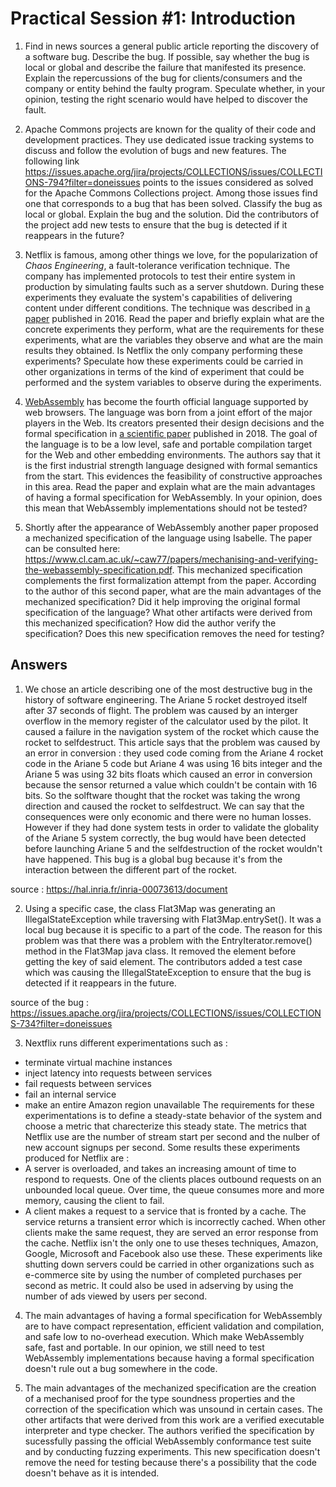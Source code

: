 # Practical Session #1: Introduction

1. Find in news sources a general public article reporting the discovery of a software bug. Describe the bug. If possible, say whether the bug is local or global and describe the failure that manifested its presence. Explain the repercussions of the bug for clients/consumers and the company or entity behind the faulty program. Speculate whether, in your opinion, testing the right scenario would have helped to discover the fault.

2. Apache Commons projects are known for the quality of their code and development practices. They use dedicated issue tracking systems to discuss and follow the evolution of bugs and new features. The following link https://issues.apache.org/jira/projects/COLLECTIONS/issues/COLLECTIONS-794?filter=doneissues points to the issues considered as solved for the Apache Commons Collections project. Among those issues find one that corresponds to a bug that has been solved. Classify the bug as local or global. Explain the bug and the solution. Did the contributors of the project add new tests to ensure that the bug is detected if it reappears in the future?

3. Netflix is famous, among other things we love, for the popularization of *Chaos Engineering*, a fault-tolerance verification technique. The company has implemented protocols to test their entire system in production by simulating faults such as a server shutdown. During these experiments they evaluate the system's capabilities of delivering content under different conditions. The technique was described in [a paper](https://arxiv.org/ftp/arxiv/papers/1702/1702.05843.pdf) published in 2016. Read the paper and briefly explain what are the concrete experiments they perform, what are the requirements for these experiments, what are the variables they observe and what are the main results they obtained. Is Netflix the only company performing these experiments? Speculate how these experiments could be carried in other organizations in terms of the kind of experiment that could be performed and the system variables to observe during the experiments.

4. [WebAssembly](https://webassembly.org/) has become the fourth official language supported by web browsers. The language was born from a joint effort of the major players in the Web. Its creators presented their design decisions and the formal specification in [a scientific paper](https://people.mpi-sws.org/~rossberg/papers/Haas,%20Rossberg,%20Schuff,%20Titzer,%20Gohman,%20Wagner,%20Zakai,%20Bastien,%20Holman%20-%20Bringing%20the%20Web%20up%20to%20Speed%20with%20WebAssembly.pdf) published in 2018. The goal of the language is to be a low level, safe and portable compilation target for the Web and other embedding environments. The authors say that it is the first industrial strength language designed with formal semantics from the start. This evidences the feasibility of constructive approaches in this area. Read the paper and explain what are the main advantages of having a formal specification for WebAssembly. In your opinion, does this mean that WebAssembly implementations should not be tested? 

5.  Shortly after the appearance of WebAssembly another paper proposed a mechanized specification of the language using Isabelle. The paper can be consulted here: https://www.cl.cam.ac.uk/~caw77/papers/mechanising-and-verifying-the-webassembly-specification.pdf. This mechanized specification complements the first formalization attempt from the paper. According to the author of this second paper, what are the main advantages of the mechanized specification? Did it help improving the original formal specification of the language? What other artifacts were derived from this mechanized specification? How did the author verify the specification? Does this new specification removes the need for testing?

## Answers

1. We chose an article describing one of the most destructive bug in the history of software engineering. The Ariane 5 rocket destroyed itself after 37 seconds of flight. The problem was caused by an interger overflow in the memory register of the calculator used by the pilot. It caused a failure in the navigation system of the rocket which cause the rocket to selfdestruct. This article says that the problem was caused by an error in conversion : they used code coming from the Ariane 4 rocket code in the Ariane 5 code but Ariane 4 was using 16 bits integer and the Ariane 5 was using 32 bits floats which caused an error in conversion because the sensor returned a value which couldn't be contain with 16 bits. So the solftware thought that the rocket was taking the wrong direction and caused the rocket to selfdestruct.
We can say that the consequences were only economic and there were no human losses. However if they had done system tests in order to validate the globality of the Ariane 5 system correctly, the bug would have been detected before launching Ariane 5 and the selfdestruction of the rocket wouldn't have happened. This bug is a global bug because it's from the interaction between the different part of the rocket.

source : https://hal.inria.fr/inria-00073613/document

2. Using a specific case, the class Flat3Map was generating an IllegalStateException while traversing with Flat3Map.entrySet(). It was a local bug because it is specific to a part of the code. The reason for this problem was that there was a problem with the EntryIterator.remove() method in the Flat3Map java class. It removed the element before getting the key of said element. The contributors added a test case which was causing the IllegalStateException to ensure that the bug is detected if it reappears in the future.

source of the bug : https://issues.apache.org/jira/projects/COLLECTIONS/issues/COLLECTIONS-734?filter=doneissues

3. Nextflix runs different experimentations such as :
- terminate virtual machine instances
- inject latency into requests between services
- fail requests between services
- fail an internal service
- make an entire Amazon region unavailable
The requirements for these experimentations is to define a steady­-state behavior of the system and choose a metric that charecterize this steady state. The metrics that Netflix use are the number of stream start per second and the nulber of new account signups per second. Some results these experiments produced for Netflix are : 
- A server is overloaded, and takes an increasing amount of time to respond to requests. One of the clients places outbound requests on an unbounded local queue. Over time, the queue consumes more and more memory, causing the client to fail.
- A client makes a request to a service that is fronted by a cache. The service returns a transient error which is incorrectly cached. When other clients make the same request, they are served an error response from the cache.
Netflix isn't the only one to use theses techniques, Amazon, Google, Microsoft and Facebook also use these.
These experiments like shutting down servers could be carried in other organizations such as e-commerce site by using the number of completed purchases per second as metric. It could also be used in adserving by using the number of ads viewed by users per second.

4. The main advantages of having a formal specification for WebAssembly are to have compact representation, efficient validation and compilation, and safe low to no-overhead execution. Which make WebAssembly safe, fast and portable. In our opinion, we still need to test WebAssembly implementations because having a formal specification doesn't rule out a bug somewhere in the code. 

5. The main advantages of the mechanized specification are the creation of a mechanised proof for the type soundness properties and the correction of the specification which was unsound in certain cases. The other artifacts that were derived from this work are a verified executable interpreter and type checker. The authors verified the specification by sucessfully passing the official WebAssembly conformance test suite and by conducting fuzzing experiments. This new specification doesn't remove the need for testing because there's a possibility that the code doesn't behave as it is intended.
